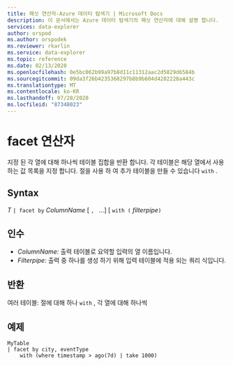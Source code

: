 ```yaml
---
title: 패싯 연산자-Azure 데이터 탐색기 | Microsoft Docs
description: 이 문서에서는 Azure 데이터 탐색기의 패싯 연산자에 대해 설명 합니다.
services: data-explorer
author: orspod
ms.author: orspodek
ms.reviewer: rkarlin
ms.service: data-explorer
ms.topic: reference
ms.date: 02/13/2020
ms.openlocfilehash: 0e5bc062b99a97b8d11c11312aac2d5829d6584b
ms.sourcegitcommit: 09da3f26b4235368297b8b9b604d4282228a443c
ms.translationtype: MT
ms.contentlocale: ko-KR
ms.lasthandoff: 07/28/2020
ms.locfileid: "87348023"
---
```

# <a name="facet-operator"></a>facet 연산자

지정 된 각 열에 대해 하나씩 테이블 집합을 반환 합니다.
각 테이블은 해당 열에서 사용 하는 값 목록을 지정 합니다.
절을 사용 하 여 추가 테이블을 만들 수 있습니다 `with` .

## <a name="syntax"></a>Syntax

*T* `| facet by` *ColumnName* [ `, ` ...] [ `with (` *filterpipe*`)`

## <a name="arguments"></a>인수

* *ColumnName:* 출력 테이블로 요약할 입력의 열 이름입니다.
* *Filterpipe:* 출력 중 하나를 생성 하기 위해 입력 테이블에 적용 되는 쿼리 식입니다.

## <a name="returns"></a>반환

여러 테이블: 절에 대해 하나 `with` , 각 열에 대해 하나씩

## <a name="example"></a>예제

```kusto
MyTable 
| facet by city, eventType 
    with (where timestamp > ago(7d) | take 1000)
```